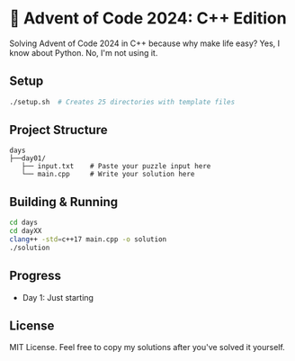 # 🎄 Advent of Code 2024: C++ Edition

Solving Advent of Code 2024 in C++ because why make life easy? Yes, I know about Python. No, I'm not using it.

## Setup

```bash
./setup.sh  # Creates 25 directories with template files
```

## Project Structure
```
days
├──day01/
   ├── input.txt    # Paste your puzzle input here
   └── main.cpp     # Write your solution here
```

## Building & Running

```bash
cd days
cd dayXX
clang++ -std=c++17 main.cpp -o solution
./solution
```

## Progress

- Day 1: Just starting

## License

MIT License. Feel free to copy my solutions after you've solved it yourself.